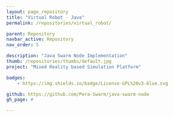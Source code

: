 ```yaml
---
layout: page_repository
title: "Virtual Robot - Java"
permalink: /repositories/virtual_robot/

parent: Repository
navbar_active: Repository
nav_order: 5

description: "Java Swarm Node Implementation"
thumb: /repositories/thumbs/default.jpg
project: "Mixed Reality based Simulation Platform"

badges:
    - https://img.shields.io/badge/License-GPL%20v3-blue.svg

github: https://github.com/Pera-Swarm/java-swarm-node
gh_page: #

---
```

